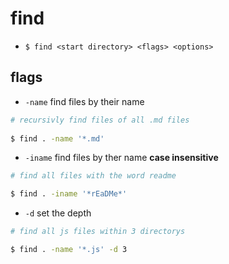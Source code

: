 # find
* `$ find <start directory> <flags> <options>`  

## flags
* `-name` find files by their name
``` sh
# recursivly find files of all .md files
 
$ find . -name '*.md'
```
* `-iname` find files by ther name **case insensitive**
``` sh
# find all files with the word readme

$ find . -iname '*rEaDMe*'
```
* `-d` set the depth
``` sh
# find all js files within 3 directorys

$ find . -name '*.js' -d 3
```
